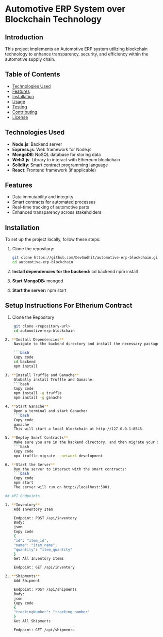# Automotive ERP System over Blockchain Technology

## Introduction
This project implements an Automotive ERP system utilizing blockchain technology to enhance transparency, security, and efficiency within the automotive supply chain.

## Table of Contents
- [Technologies Used](#technologies-used)
- [Features](#features)
- [Installation](#installation)
- [Usage](#usage)
- [Testing](#testing)
- [Contributing](#contributing)
- [License](#license)

## Technologies Used
- **Node.js**: Backend server
- **Express.js**: Web framework for Node.js
- **MongoDB**: NoSQL database for storing data
- **Web3.js**: Library to interact with Ethereum blockchain
- **Solidity**: Smart contract programming language
- **React**: Frontend framework (if applicable)

## Features
- Data immutability and integrity
- Smart contracts for automated processes
- Real-time tracking of automotive parts
- Enhanced transparency across stakeholders

## Installation
To set up the project locally, follow these steps:

1. Clone the repository:
   ```bash
   git clone https://github.com/DevSudhit/automotive-erp-blockchain.git
   cd automotive-erp-blockchain


2. **Install dependencies for the backend:**
    cd backend
    npm install

3. **Start MongoDB:**
    mongod

4. **Start the server:**
    npm start


## Setup Instructions For Etherium Contract

1. Clone the Repository
```bash
    git clone <repository-url>
    cd automotive-erp-blockchain

2. **Install Dependencies**
    Navigate to the backend directory and install the necessary packages:

    ```bash
    Copy code
    cd backend
    npm install

3. **Install Truffle and Ganache**
    Globally install Truffle and Ganache:
    ```bash
    Copy code
    npm install -g truffle
    npm install -g ganache

4. **Start Ganache**
    Open a terminal and start Ganache:
    ```bash
    Copy code
    ganache
    This will start a local blockchain at http://127.0.0.1:8545.

5. **Deploy Smart Contracts**
    Make sure you are in the backend directory, and then migrate your smart contracts:
    ```bash
    Copy code
    npx truffle migrate --network development

6. **Start the Server**
    Run the server to interact with the smart contracts:
    ```bash
    Copy code
    npm start
    The server will run on http://localhost:5001.

## API Endpoints

1. **Inventory**
    Add Inventory Item

    Endpoint: POST /api/inventory
    Body:
    json
    Copy code
    {
    "id": "item_id",
    "name": "item_name",
    "quantity": "item_quantity"
    }
    Get All Inventory Items

    Endpoint: GET /api/inventory

2. **Shipments**
    Add Shipment

    Endpoint: POST /api/shipments
    Body:
    json
    Copy code
    {
    "trackingNumber": "tracking_number"
    }
    Get All Shipments

    Endpoint: GET /api/shipments
